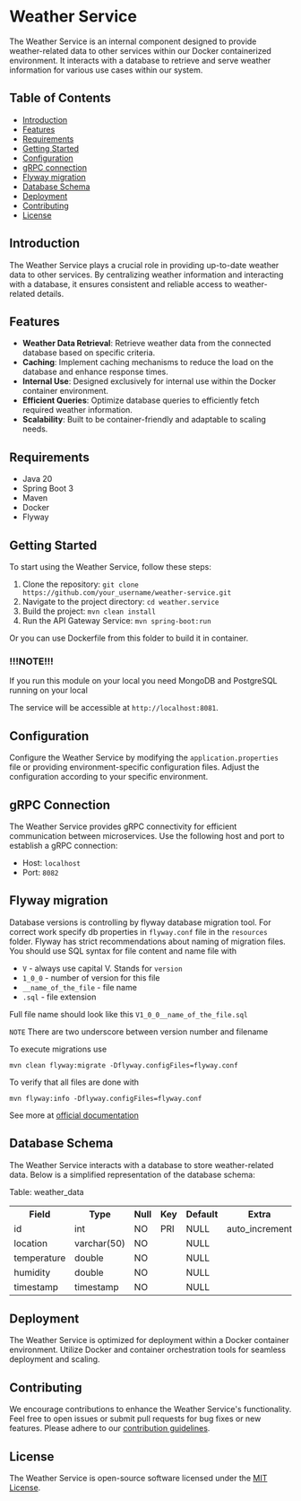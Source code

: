 # Weather Service

The Weather Service is an internal component designed to provide weather-related data to other services within our Docker containerized environment. It interacts with a database to retrieve and serve weather information for various use cases within our system.

## Table of Contents
- [Introduction](#introduction)
- [Features](#features)
- [Requirements](#requirements)
- [Getting Started](#getting-started)
- [Configuration](#configuration)
- [gRPC connection](#grpc-connection)
- [Flyway migration](#flyway-migration)
- [Database Schema](#database-schema)
- [Deployment](#deployment)
- [Contributing](#contributing)
- [License](#license)

## Introduction

The Weather Service plays a crucial role in providing up-to-date weather data to other services. By centralizing weather information and interacting with a database, it ensures consistent and reliable access to weather-related details.

## Features

- **Weather Data Retrieval**: Retrieve weather data from the connected database based on specific criteria.
- **Caching**: Implement caching mechanisms to reduce the load on the database and enhance response times.
- **Internal Use**: Designed exclusively for internal use within the Docker container environment.
- **Efficient Queries**: Optimize database queries to efficiently fetch required weather information.
- **Scalability**: Built to be container-friendly and adaptable to scaling needs.

## Requirements

- Java 20
- Spring Boot 3
- Maven
- Docker
- Flyway

## Getting Started

To start using the Weather Service, follow these steps:

1. Clone the repository: `git clone https://github.com/your_username/weather-service.git`
2. Navigate to the project directory: `cd weather.service`
3. Build the project: `mvn clean install`
4. Run the API Gateway Service: `mvn spring-boot:run`

Or you can use Dockerfile from this folder to build it in container. 

### !!!NOTE!!! 
If you run this module on your local you need MongoDB and PostgreSQL running on your local

The service will be accessible at `http://localhost:8081`.

## Configuration

Configure the Weather Service by modifying the `application.properties` file or providing environment-specific configuration files. Adjust the configuration according to your specific environment.

## gRPC Connection

The Weather Service provides gRPC connectivity for efficient communication between microservices. Use the following host and port to establish a gRPC connection:

- Host: `localhost`
- Port: `8082`

## Flyway migration

Database versions is controlling by flyway database migration tool. For correct work specify db properties in `flyway.conf` file in the `resources` folder.
Flyway has strict recommendations about naming of migration files. You should use SQL syntax for file content and name file with 

- `V` - always use capital V. Stands for `version`
- `1_0_0` - number of version for this file
- `__name_of_the_file` - file name
- `.sql` - file extension

Full file name should look like this `V1_0_0__name_of_the_file.sql` 

`NOTE` There are two underscore between version number and filename 

To execute migrations use 

    mvn clean flyway:migrate -Dflyway.configFiles=flyway.conf
To verify that all files are done with 

    mvn flyway:info -Dflyway.configFiles=flyway.conf

See more at [official documentation](https://documentation.red-gate.com/fd/learn-more-about-flyway-167936137.html)

## Database Schema

The Weather Service interacts with a database to store weather-related data. Below is a simplified representation of the database schema:

Table: weather_data

<table>
<tr>
  <th>Field</th>
  <th>Type</th>
  <th>Null</th>
  <th>Key</th>
  <th>Default</th>
  <th>Extra</th>
</tr>
<tr>
  <td>id</td>
  <td>int</td>
  <td>NO</td>
  <td>PRI</td>
  <td>NULL</td>
  <td>auto_increment</td>
</tr>
<tr>
  <td>location</td>
  <td>varchar(50)</td>
  <td>NO</td>
  <td></td>
  <td>NULL</td>
  <td></td>
</tr>
<tr>
  <td>temperature</td>
  <td>double</td>
  <td>NO</td>
  <td></td>
  <td>NULL</td>
  <td></td>
</tr>
<tr>
  <td>humidity</td>
  <td>double</td>
  <td>NO</td>
  <td></td>
  <td>NULL</td>
  <td></td>
</tr>
<tr>
  <td>timestamp</td>
  <td>timestamp</td>
  <td>NO</td>
  <td></td>
  <td>NULL</td>
  <td></td>
</tr>
</table>

## Deployment

The Weather Service is optimized for deployment within a Docker container environment. Utilize Docker and container orchestration tools for seamless deployment and scaling.

## Contributing

We encourage contributions to enhance the Weather Service's functionality. Feel free to open issues or submit pull requests for bug fixes or new features. Please adhere to our [contribution guidelines](CONTRIBUTING.md).

## License

The Weather Service is open-source software licensed under the [MIT License](LICENSE).
